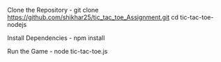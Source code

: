 Clone the Repository -
git clone https://github.com/shikhar25/tic_tac_toe_Assignment.git
cd tic-tac-toe-nodejs


Install Dependencies -
npm install


Run the Game - 
node tic-tac-toe.js